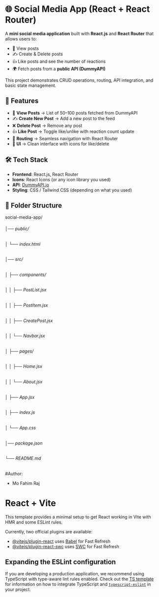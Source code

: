 # 🌐 Social Media App (React + React Router)

A **mini social media application** built with **React.js** and **React Router** that allows users to:
- 📌 View posts  
- ✍️ Create & Delete posts  
- 👍 Like posts and see the number of reactions  
- 🌍 Fetch posts from a **public API (DummyAPI)**  

This project demonstrates CRUD operations, routing, API integration, and basic state management.



## 🚀 Features
- 📰 **View Posts** → List of 50–100 posts fetched from DummyAPI  
- ✍️ **Create New Post** → Add a new post to the feed  
- ❌ **Delete Post** → Remove any post  
- 👍 **Like Post** → Toggle like/unlike with reaction count update  
- 🔀 **Routing** → Seamless navigation with React Router  
- 🎨 **UI** → Clean interface with icons for like/delete  



## 🛠️ Tech Stack
- **Frontend**: React.js, React Router  
- **Icons**: React Icons (or any icon library you used)  
- **API**: [DummyAPI.io](https://dummyapi.io/)  
- **Styling**: CSS / Tailwind CSS (depending on what you used)  


## 📂 Folder Structure
social-media-app/
###### │── public/
###### │ └── index.html
###### │── src/
###### │ ├── components/
###### │ │ ├── PostList.jsx
###### │ │ ├── PostItem.jsx
###### │ │ ├── CreatePost.jsx
###### │ │ └── Navbar.jsx
###### │ ├── pages/
###### │ │ ├── Home.jsx
###### │ │ └── About.jsx
###### │ ├── App.jsx
###### │ ├── index.js
###### │ └── App.css
###### │── package.json
###### └── README.md


#Author:
- Mo Fahim Raj

# React + Vite

This template provides a minimal setup to get React working in Vite with HMR and some ESLint rules.

Currently, two official plugins are available:

- [@vitejs/plugin-react](https://github.com/vitejs/vite-plugin-react/blob/main/packages/plugin-react) uses [Babel](https://babeljs.io/) for Fast Refresh
- [@vitejs/plugin-react-swc](https://github.com/vitejs/vite-plugin-react/blob/main/packages/plugin-react-swc) uses [SWC](https://swc.rs/) for Fast Refresh

## Expanding the ESLint configuration

If you are developing a production application, we recommend using TypeScript with type-aware lint rules enabled. Check out the [TS template](https://github.com/vitejs/vite/tree/main/packages/create-vite/template-react-ts) for information on how to integrate TypeScript and [`typescript-eslint`](https://typescript-eslint.io) in your project.
